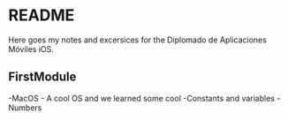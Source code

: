 # README


Here goes my notes and excersices for the Diplomado de Aplicaciones Móviles iOS.

## FirstModule
-MacOS - A cool OS and we learned some cool
-Constants and variables
-Numbers

